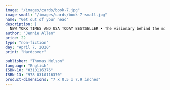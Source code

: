 ```yaml
---
image: "/images/cards/book-7.jpg"
image-small: "/images/cards/book-7-small.jpg"
name: "Get out of your head"
description: |
  NEW YORK TIMES AND USA TODAY BESTSELLER • The visionary behind the million-strong IF:Gathering challenges Christian women to transform their outlook and their lives by interrupting their spiraling thoughts and realizing their God-given power to think differently.
author: "Jennie Allen"
price: 22
type: "non-fiction"
day: "April 7, 2020"
print: "Hardcover"

publisher: "Thomas Nelson"
language: "English"
ISBN-10: "0310116376"
ISBN-13: "978-0310116370"
product-dimensions: "7 x 0.5 x 7.9 inches"
---
```

